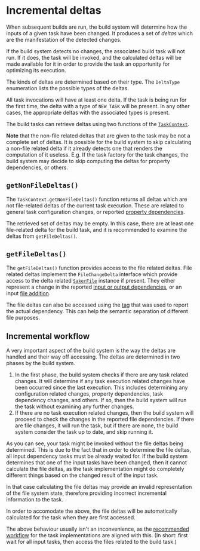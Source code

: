 # Incremental deltas

When subsequent builds are run, the build system will determine how the inputs of a given task have been changed. It produces a set of *deltas* which are the manifestation of the detected changes.

If the build system detects no changes, the associated build task will not run. If it does, the task will be invoked, and the calculated deltas will be made available for it in order to provide the task an opportunity for optimizing its execution.

The kinds of deltas are determined based on their type. The `DeltaType` enumeration lists the possible types of the deltas.

All task invocations will have at least one delta. If the task is being run for the first time, the delta with a type of `NEW_TASK` will be present. In any other cases, the appropriate deltas with the associated types is present.

The build tasks can retrieve deltas using two functions of the [`TaskContext`](/javadoc/saker/build/task/TaskContext.html).

**Note** that the non-file related deltas that are given to the task may be not a complete set of deltas. It is possible for the build system to skip calculating a non-file related delta if it already detects one that renders the computation of it useless. E.g. If the task factory for the task changes, the build system may decide to skip computing the deltas for property dependencies, or others.

## `getNonFileDeltas()`

The `TaskContext.getNonFileDeltas()` function returns all deltas which are not file-related deltas of the current task execution. These are related to general task configuration changes, or reported [property dependencies](propertydependencies.md).

The retrieved set of deltas may be empty. In this case, there are at least one file-related delta for the build task, and it is recommended to examine the deltas from `getFileDeltas()`.

## `getFileDeltas()`

The `getFileDeltas()` function provides access to the file related deltas. File related deltas implement the `FileChangeDelta` interface which provide access to the delta related [`SakerFile`](/javadoc/saker/build/file/SakerFile.html) instance if present. They either represent a change in the reported [input or output dependencies](filedependencies.md), or an input [file addition](fileadditiondependency.md).

The file deltas can also be accessed using the [tag](filedependencies.md#dependency-tags) that was used to report the actual dependency. This can help the semantic separation of different file purposes.

## Incremental workflow

A very important aspect of the build system is the way the deltas are handled and their way off accessing. The deltas are determined in two phases by the build system.

1. In the first phase, the build system checks if there are any task related changes. It will determine if any task execution related changes have been occurred since the last execution. This includes determining any configuration related changes, property dependencies, task dependency changes, and others. If so, then the build system will run the task without examining any further changes.
2. If there are no task execution related changes, then the build system will proceed to check the changes in the reported file dependencies. If there are file changes, it will run the task, but if there are none, the build system consider the task up to date, and skip running it.

As you can see, your task might be invoked without the file deltas being determined. This is due to the fact that in order to determine the file deltas, all input dependency tasks must be already waited for. If the build system determines that one of the input tasks have been changed, then it cannot calculate the file deltas, as the task implementation might do completely different things based on the changed result of the input task.

In that case calculating the file deltas may provide an invalid representation of the file system state, therefore providing incorrect incremental information to the task.

In order to accomodate the above, the file deltas will be automatically calculated for the task when they are first accessed.

The above behaviour usually isn't an inconvenience, as the [recommended workflow](taskworkflow.md) for the task implementations are aligned with this. (In short: first wait for all input tasks, then access the files related to the build task.)
